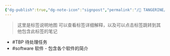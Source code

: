 ```yaml
---
{"dg-publish":true,"dg-note-icon":"signpost","permalink":"/🍊 TANGERINE/Garden Management/Tags Map - 标签地图/","dgPassFrontmatter":true,"noteIcon":"signpost","created":"2024-11-05T22:59:43.059+08:00","updated":"2024-11-05T23:06:27.947+08:00"}
---
```


>这里是标签说明地图
可以查看标签详细解释，以及可以点击标签跳转到其他包含此标签的笔记

- #TBP 待处理任务
- #software 软件 - 包含各个软件的简介